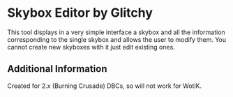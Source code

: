 # Skybox Editor by Glitchy #
This tool displays in a very simple interface a skybox and all the information corresponding to the single skybox and allows the user to modify them. You cannot create new skyboxes with it just edit existing ones.

## Additional Information ##
Created for 2.x (Burning Crusade) DBCs, so will not work for WotlK.